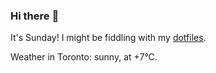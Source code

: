 ### Hi there :wave:

It's Sunday! I might be fiddling with my [dotfiles](https://github.com/bewuethr/dotfiles).

Weather in Toronto: sunny, at +7°C.
